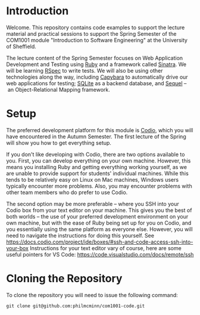 # Introduction

Welcome. This repository contains code examples to support the lecture material
and practical sessions to support the Spring Semester of the COM1001 module
"Introduction to Software Engineering" at the University of Sheffield.

The lecture content of the Spring Semester focuses on Web Application
Development and Testing using [Ruby](https://www.ruby-lang.org/) and a framework
called [Sinatra](http://sinatrarb.com/). We will be learning
[RSpec](https://rspec.info/) to write tests. We will also be using other
technologies along the way, including
[Capybara](https://teamcapybara.github.io/capybara/) to automatically drive our
web applications for testing; [SQLite](https://www.sqlite.org/) as a backend
database, and [Sequel](https://sequel.jeremyevans.net/) – an Object-Relational
Mapping framework.

# Setup

The preferred development platform for this module is
[Codio](https://www.codio.com/), which you will have encountered in the Autumn
Semester. The first lecture of the Spring will show you how to get everything
setup.

If you don't like developing with Codio, there are two options available to you.
First, you can develop everything on your own machine. However, this means you
installing Ruby and getting everything working yourself, as we are unable to
provide support for students' individual machines. While this tends to be
relatively easy on Linux on Mac machines, Windows users typically encounter more
problems. Also, you may encounter problems with other team members who do prefer
to use Codio. 

The second option may be more preferable – where you SSH into your Codio box
from your text editor on your machine. This gives you the best of both worlds
– the use of your preferred development environment on your own machine, but
with the ease of Ruby being set up for you on Codio, and you essentially using
the same platform as everyone else. However, you will need to navigate the
instructions for doing this yourself. See
https://docs.codio.com/project/ide/boxes/#ssh-and-code-access-ssh-into-your-box
Instructions for your text editor vary of course, here are some useful pointers
for VS Code: https://code.visualstudio.com/docs/remote/ssh

# Cloning the Repository

To clone the repository you will need to issue the following command:

``git clone git@github.com:philmcminn/com1001-code.git``